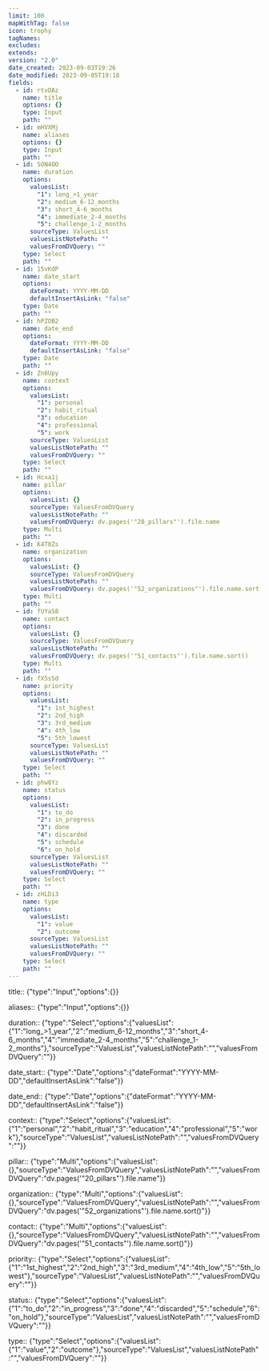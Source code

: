 ```yaml
---
limit: 100
mapWithTag: false
icon: trophy
tagNames:
excludes:
extends:
version: "2.0"
date_created: 2023-09-03T19:26
date_modified: 2023-09-05T19:18
fields:
  - id: rtvOAz
    name: title
    options: {}
    type: Input
    path: ""
  - id: mHVXMj
    name: aliases
    options: {}
    type: Input
    path: ""
  - id: SON4OO
    name: duration
    options:
      valuesList:
        "1": long_>1_year
        "2": medium_6-12_months
        "3": short_4-6_months
        "4": immediate_2-4_months
        "5": challenge_1-2_months
      sourceType: ValuesList
      valuesListNotePath: ""
      valuesFromDVQuery: ""
    type: Select
    path: ""
  - id: 15vKdP
    name: date_start
    options:
      dateFormat: YYYY-MM-DD
      defaultInsertAsLink: "false"
    type: Date
    path: ""
  - id: hPZOB2
    name: date_end
    options:
      dateFormat: YYYY-MM-DD
      defaultInsertAsLink: "false"
    type: Date
    path: ""
  - id: Zn6Upy
    name: context
    options:
      valuesList:
        "1": personal
        "2": habit_ritual
        "3": education
        "4": professional
        "5": work
      sourceType: ValuesList
      valuesListNotePath: ""
      valuesFromDVQuery: ""
    type: Select
    path: ""
  - id: Hcxa1j
    name: pillar
    options:
      valuesList: {}
      sourceType: ValuesFromDVQuery
      valuesListNotePath: ""
      valuesFromDVQuery: dv.pages('"20_pillars"').file.name
    type: Multi
    path: ""
  - id: K4T0Zs
    name: organization
    options:
      valuesList: {}
      sourceType: ValuesFromDVQuery
      valuesListNotePath: ""
      valuesFromDVQuery: dv.pages('"52_organizations"').file.name.sort()
    type: Multi
    path: ""
  - id: fUYaS8
    name: contact
    options:
      valuesList: {}
      sourceType: ValuesFromDVQuery
      valuesListNotePath: ""
      valuesFromDVQuery: dv.pages('"51_contacts"').file.name.sort()
    type: Multi
    path: ""
  - id: fX5sSd
    name: priority
    options:
      valuesList:
        "1": 1st_highest
        "2": 2nd_high
        "3": 3rd_medium
        "4": 4th_low
        "5": 5th_lowest
      sourceType: ValuesList
      valuesListNotePath: ""
      valuesFromDVQuery: ""
    type: Select
    path: ""
  - id: phw8Yz
    name: status
    options:
      valuesList:
        "1": to_do
        "2": in_progress
        "3": done
        "4": discarded
        "5": schedule
        "6": on_hold
      sourceType: ValuesList
      valuesListNotePath: ""
      valuesFromDVQuery: ""
    type: Select
    path: ""
  - id: zHLDi3
    name: type
    options:
      valuesList:
        "1": value
        "2": outcome
      sourceType: ValuesList
      valuesListNotePath: ""
      valuesFromDVQuery: ""
    type: Select
    path: ""
---
```


title:: {"type":"Input","options":{}}

aliases:: {"type":"Input","options":{}}

duration:: {"type":"Select","options":{"valuesList":{"1":"long_>1_year","2":"medium_6-12_months","3":"short_4-6_months","4":"immediate_2-4_months","5":"challenge_1-2_months"},"sourceType":"ValuesList","valuesListNotePath":"","valuesFromDVQuery":""}}

date_start:: {"type":"Date","options":{"dateFormat":"YYYY-MM-DD","defaultInsertAsLink":"false"}}

date_end:: {"type":"Date","options":{"dateFormat":"YYYY-MM-DD","defaultInsertAsLink":"false"}}

context:: {"type":"Select","options":{"valuesList":{"1":"personal","2":"habit_ritual","3":"education","4":"professional","5":"work"},"sourceType":"ValuesList","valuesListNotePath":"","valuesFromDVQuery":""}}

pillar:: {"type":"Multi","options":{"valuesList":{},"sourceType":"ValuesFromDVQuery","valuesListNotePath":"","valuesFromDVQuery":"dv.pages('\"20_pillars\"').file.name"}}

organization:: {"type":"Multi","options":{"valuesList":{},"sourceType":"ValuesFromDVQuery","valuesListNotePath":"","valuesFromDVQuery":"dv.pages('\"52_organizations\"').file.name.sort()"}}

contact:: {"type":"Multi","options":{"valuesList":{},"sourceType":"ValuesFromDVQuery","valuesListNotePath":"","valuesFromDVQuery":"dv.pages('\"51_contacts\"').file.name.sort()"}}

priority:: {"type":"Select","options":{"valuesList":{"1":"1st_highest","2":"2nd_high","3":"3rd_medium","4":"4th_low","5":"5th_lowest"},"sourceType":"ValuesList","valuesListNotePath":"","valuesFromDVQuery":""}}

status:: {"type":"Select","options":{"valuesList":{"1":"to_do","2":"in_progress","3":"done","4":"discarded","5":"schedule","6":"on_hold"},"sourceType":"ValuesList","valuesListNotePath":"","valuesFromDVQuery":""}}

type:: {"type":"Select","options":{"valuesList":{"1":"value","2":"outcome"},"sourceType":"ValuesList","valuesListNotePath":"","valuesFromDVQuery":""}}
